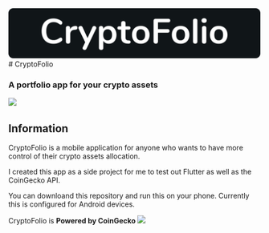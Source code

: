 <img src="./dev_assets/title_image.png" height="100">
# CryptoFolio

### A portfolio app for your crypto assets

<img src="./dev_assets/animated_gif.gif" width="300">

## Information

CryptoFolio is a mobile application for anyone who wants to have more control of their crypto assets allocation.

I created this app as a side project for me to test out Flutter as well as the CoinGecko API.

You can downloand this repository and run this on your phone. Currently this is configured for Android devices.

CryptoFolio is **Powered by CoinGecko**
<img src="./dev_assets/CoinGecko.png.png" height="70">
